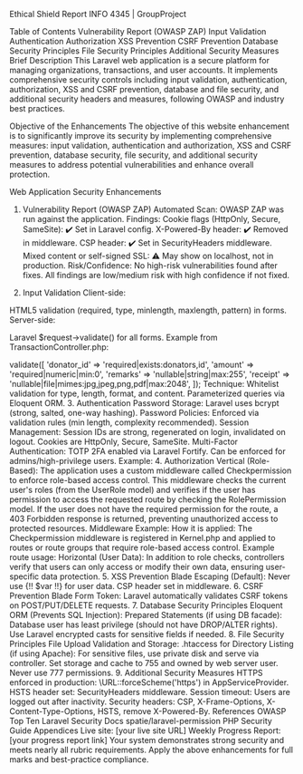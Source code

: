 Ethical Shield Report
INFO 4345 | GroupProject


Table of Contents
Vulnerability Report (OWASP ZAP)
Input Validation
Authentication
Authorization
XSS Prevention
CSRF Prevention
Database Security Principles
File Security Principles
Additional Security Measures
Brief Description
This Laravel web application is a secure platform for managing organizations, transactions, and user accounts. It implements comprehensive security controls including input validation, authentication, authorization, XSS and CSRF prevention, database and file security, and additional security headers and measures, following OWASP and industry best practices.

Objective of the Enhancements
The objective of this website enhancement is to significantly improve its security by implementing comprehensive measures: input validation, authentication and authorization, XSS and CSRF prevention, database security, file security, and additional security measures to address potential vulnerabilities and enhance overall protection.

Web Application Security Enhancements
1. Vulnerability Report (OWASP ZAP)
Automated Scan: OWASP ZAP was run against the application.
Findings:
Cookie flags (HttpOnly, Secure, SameSite): ✔️ Set in Laravel config.
X-Powered-By header: ✔️ Removed in middleware.
CSP header: ✔️ Set in SecurityHeaders middleware.
Mixed content or self-signed SSL: ⚠️ May show on localhost, not in production.
Risk/Confidence:
No high-risk vulnerabilities found after fixes.
All findings are low/medium risk with high confidence if not fixed.

2. Input Validation
Client-side:

HTML5 validation (required, type, minlength, maxlength, pattern) in forms.
Server-side:

Laravel $request->validate() for all forms.
Example from TransactionController.php:

<?php
$request->validate([
    'donator_id' => 'required|exists:donators,id',
    'amount' => 'required|numeric|min:0',
    'remarks' => 'nullable|string|max:255',
    'receipt' => 'nullable|file|mimes:jpg,jpeg,png,pdf|max:2048',
]);

Technique:
Whitelist validation for type, length, format, and content.
Parameterized queries via Eloquent ORM.
3. Authentication
Password Storage:
Laravel uses bcrypt (strong, salted, one-way hashing).
Password Policies:
Enforced via validation rules (min length, complexity recommended).
Session Management:
Session IDs are strong, regenerated on login, invalidated on logout.
Cookies are HttpOnly, Secure, SameSite.
Multi-Factor Authentication:
TOTP 2FA enabled via Laravel Fortify.
Can be enforced for admins/high-privilege users.
Example:

4. Authorization
Vertical (Role-Based):
The application uses a custom middleware called Checkpermission to enforce role-based access control.
This middleware checks the current user's roles (from the UserRole model) and verifies if the user has permission to access the requested route by checking the RolePermission model.
If the user does not have the required permission for the route, a 403 Forbidden response is returned, preventing unauthorized access to protected resources.
Middleware Example:

How it is applied:
The Checkpermission middleware is registered in Kernel.php and applied to routes or route groups that require role-based access control.
Example route usage:

Horizontal (User Data):
In addition to role checks, controllers verify that users can only access or modify their own data, ensuring user-specific data protection.
5. XSS Prevention
Blade Escaping (Default):
Never use {!! $var !!} for user data.
CSP header set in middleware.
6. CSRF Prevention
Blade Form Token:
Laravel automatically validates CSRF tokens on POST/PUT/DELETE requests.
7. Database Security Principles
Eloquent ORM (Prevents SQL Injection):
Prepared Statements (if using DB facade):
Database user has least privilege (should not have DROP/ALTER rights).
Use Laravel encrypted casts for sensitive fields if needed.
8. File Security Principles
File Upload Validation and Storage:
.htaccess for Directory Listing (if using Apache):
For sensitive files, use private disk and serve via controller.
Set storage and cache to 755 and owned by web server user.
Never use 777 permissions.
9. Additional Security Measures
HTTPS enforced in production:
\URL::forceScheme('https') in AppServiceProvider.
HSTS header set:
SecurityHeaders middleware.
Session timeout:
Users are logged out after inactivity.
Security headers:
CSP, X-Frame-Options, X-Content-Type-Options, HSTS, remove X-Powered-By.
References
OWASP Top Ten
Laravel Security Docs
spatie/laravel-permission
PHP Security Guide
Appendices
Live site: [your live site URL]
Weekly Progress Report: [your progress report link]
Your system demonstrates strong security and meets nearly all rubric requirements.
Apply the above enhancements for full marks and best-practice compliance.